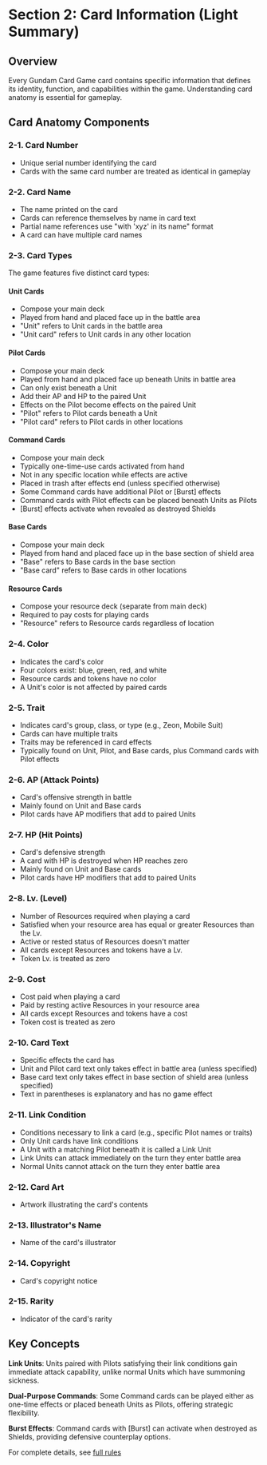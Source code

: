 # Section 2: Card Information (Light Summary)

## Overview

Every Gundam Card Game card contains specific information that defines its identity, function, and capabilities within the game. Understanding card anatomy is essential for gameplay.

## Card Anatomy Components

### 2-1. Card Number
- Unique serial number identifying the card
- Cards with the same card number are treated as identical in gameplay

### 2-2. Card Name
- The name printed on the card
- Cards can reference themselves by name in card text
- Partial name references use "with 'xyz' in its name" format
- A card can have multiple card names

### 2-3. Card Types

The game features five distinct card types:

#### Unit Cards
- Compose your main deck
- Played from hand and placed face up in the battle area
- "Unit" refers to Unit cards in the battle area
- "Unit card" refers to Unit cards in any other location

#### Pilot Cards
- Compose your main deck
- Played from hand and placed face up beneath Units in battle area
- Can only exist beneath a Unit
- Add their AP and HP to the paired Unit
- Effects on the Pilot become effects on the paired Unit
- "Pilot" refers to Pilot cards beneath a Unit
- "Pilot card" refers to Pilot cards in other locations

#### Command Cards
- Compose your main deck
- Typically one-time-use cards activated from hand
- Not in any specific location while effects are active
- Placed in trash after effects end (unless specified otherwise)
- Some Command cards have additional Pilot or [Burst] effects
- Command cards with Pilot effects can be placed beneath Units as Pilots
- [Burst] effects activate when revealed as destroyed Shields

#### Base Cards
- Compose your main deck
- Played from hand and placed face up in the base section of shield area
- "Base" refers to Base cards in the base section
- "Base card" refers to Base cards in other locations

#### Resource Cards
- Compose your resource deck (separate from main deck)
- Required to pay costs for playing cards
- "Resource" refers to Resource cards regardless of location

### 2-4. Color
- Indicates the card's color
- Four colors exist: blue, green, red, and white
- Resource cards and tokens have no color
- A Unit's color is not affected by paired cards

### 2-5. Trait
- Indicates card's group, class, or type (e.g., Zeon, Mobile Suit)
- Cards can have multiple traits
- Traits may be referenced in card effects
- Typically found on Unit, Pilot, and Base cards, plus Command cards with Pilot effects

### 2-6. AP (Attack Points)
- Card's offensive strength in battle
- Mainly found on Unit and Base cards
- Pilot cards have AP modifiers that add to paired Units

### 2-7. HP (Hit Points)
- Card's defensive strength
- A card with HP is destroyed when HP reaches zero
- Mainly found on Unit and Base cards
- Pilot cards have HP modifiers that add to paired Units

### 2-8. Lv. (Level)
- Number of Resources required when playing a card
- Satisfied when your resource area has equal or greater Resources than the Lv.
- Active or rested status of Resources doesn't matter
- All cards except Resources and tokens have a Lv.
- Token Lv. is treated as zero

### 2-9. Cost
- Cost paid when playing a card
- Paid by resting active Resources in your resource area
- All cards except Resources and tokens have a cost
- Token cost is treated as zero

### 2-10. Card Text
- Specific effects the card has
- Unit and Pilot card text only takes effect in battle area (unless specified)
- Base card text only takes effect in base section of shield area (unless specified)
- Text in parentheses is explanatory and has no game effect

### 2-11. Link Condition
- Conditions necessary to link a card (e.g., specific Pilot names or traits)
- Only Unit cards have link conditions
- A Unit with a matching Pilot beneath it is called a Link Unit
- Link Units can attack immediately on the turn they enter battle area
- Normal Units cannot attack on the turn they enter battle area

### 2-12. Card Art
- Artwork illustrating the card's contents

### 2-13. Illustrator's Name
- Name of the card's illustrator

### 2-14. Copyright
- Card's copyright notice

### 2-15. Rarity
- Indicator of the card's rarity

## Key Concepts

**Link Units**: Units paired with Pilots satisfying their link conditions gain immediate attack capability, unlike normal Units which have summoning sickness.

**Dual-Purpose Commands**: Some Command cards can be played either as one-time effects or placed beneath Units as Pilots, offering strategic flexibility.

**Burst Effects**: Command cards with [Burst] can activate when destroyed as Shields, providing defensive counterplay options.

For complete details, see [full rules](./full.md)
